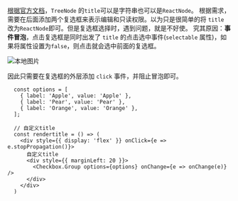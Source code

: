 [根据官方文档](https://ant.design/components/tree-cn/#API)，`TreeNode` 的`title`可以是字符串也可以是`ReactNode`。
根据需求，需要在后面添加两个复选框来表示编辑和只读权限。以为只是很简单的将 `title` 改为`ReactNode`即可。但是复选框选择时，遇到问题，就是不好使。
究其原因：**事件冒泡**，点击复选框是同时出发了 `title` 的点击选中事件(`selectable` 属性)，如果将属性设置为`false`，则点击就会选中前面的复选框。

![本地图片](/img/prtscr1.png "选中")

因此只需要在复选框的外层添加 `click` 事件，并阻止冒泡即可。

```
  const options = [
    { label: 'Apple', value: 'Apple' },
    { label: 'Pear', value: 'Pear' },
    { label: 'Orange', value: 'Orange' },
  ];

  // 自定义title
  const rendertitle = () => (
    <div style={{ display: 'flex' }} onClick={e => e.stopPropagation()}>
      自定义title
      <div style={{ marginLeft: 20 }}>
        <Checkbox.Group options={options} onChange={e => onChange(e)} />
      </div>
    </div>
  )

```
